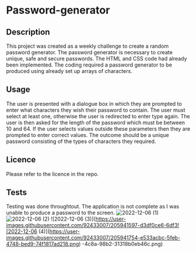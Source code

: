 # Password-generator

## Description

This project was created as a weekly challenge to create a random password generator.
The password generator is necessary to create unique, safe and secure passwords.
The HTML and CSS code had already been implemented.
The coding required a password generator to be produced using already set up arrays of characters.

## Usage

The user is presented with a dialogue box in which they are prompted to enter what characters they wish their password
to contain.  The user must select at least one, otherwise the user is redirected to enter type again.
The user is then asked for the length of the password which must be between 10 and 64.
If the user selects values outside these parameters then they are prompted to enter correct values.
The outcome should be a unique password consisting of the types of characters they required.

## Licence

Please refer to the licence in the repo.

## Tests

Testing was done throughtout.  The application is not complete as I was unable to produce a password to the screen.
![2022-12-06 (1)](https://user-images.githubusercontent.com/92433007/205941511-8369ac42-9e85-4e6b-b727-a7beaf2bcc4b.png)
![2022-12-06 (2)](https://user-images.githubusercontent.com/92433007/205941558-a90d365e-69fe-4b2e-acbe-0becd5e30547.png)
![2022-12-06 (3)](https://user-images.githubusercontent.com/92433007/205941597-d3df0ce6-6df3![2022-12-06 (4)](https://user-images.githubusercontent.com/92433007/205941754-e533acbc-5feb-4748-bed9-74f1817ad218.png)
-4c8a-98b2-31318b0eb46c.png)

 
